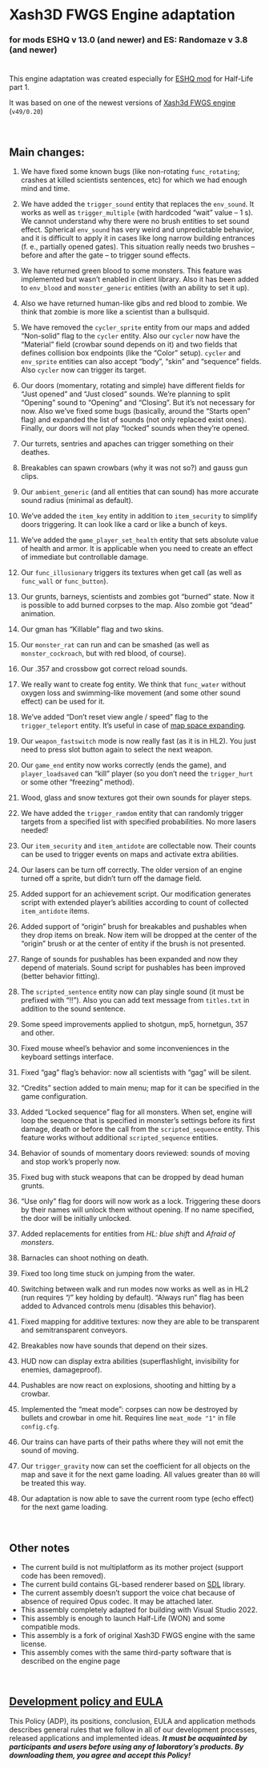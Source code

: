 # Xash3D FWGS Engine adaptation
### for mods **ESHQ** v 13.0 (and newer) and **ES: Randomaze** v 3.8 (and newer)

#

This engine adaptation was created especially for [ESHQ mod](https://moddb.com/mods/eshq) for Half-Life part 1.

It was based on one of the newest versions of [Xash3d FWGS engine](https://github.com/FWGS/xash3d-fwgs) (`v49/0.20`)

&nbsp;



## Main changes:

1. We have fixed some known bugs (like non-rotating `func_rotating`; crashes at killed scientists sentences, etc) for which we had enough mind and time.

2. We have added the `trigger_sound` entity that replaces the `env_sound`. It works as well as `trigger_multiple` (with hardcoded “wait” value – 1 s). We cannot understand why there were no brush entities to set sound effect. Spherical `env_sound` has very weird and unpredictable behavior, and it is difficult to apply it in cases like long narrow building entrances (f. e., partially opened gates). This situation really needs two brushes – before and after the gate – to trigger sound effects.

3. We have returned green blood to some monsters. This feature was implemented but wasn’t enabled in client library. Also it has been added to `env_blood` and `monster_generic` entities (with an ability to set it up).

4. Also we have returned human-like gibs and red blood to zombie. We think that zombie is more like a scientist than a bullsquid.

5. We have removed the `cycler_sprite` entity from our maps and added “Non-solid” flag to the `cycler` entity. Also our `cycler` now have the “Material” field (crowbar sound depends on it) and two fields that defines collision box endpoints (like the “Color” setup). `cycler` and `env_sprite` entities can also accept “body”, “skin” and “sequence” fields. Also `cycler` now can trigger its target.

6. Our doors (momentary, rotating and simple) have different fields for “Just opened” and “Just closed” sounds. We’re planning to split “Opening” sound to “Opening” and “Closing”. But it’s not necessary for now. Also we’ve fixed some bugs (basically, around the “Starts open” flag) and expanded the list of sounds (not only replaced exist ones). Finally, our doors will not play “locked” sounds when they’re opened.

7. Our turrets, sentries and apaches can trigger something on their deathes.

8. Breakables can spawn crowbars (why it was not so?) and gauss gun clips.

9. Our `ambient_generic` (and all entities that can sound) has more accurate sound radius (minimal as default).

10. We’ve added the `item_key` entity in addition to `item_security` to simplify doors triggering. It can look like a card or like a bunch of keys. 

11. We’ve added the `game_player_set_health` entity that sets absolute value of health and armor. It is applicable when you need to create an effect of immediate but controllable damage.

12. Our `func_illusionary` triggers its textures when get call (as well as `func_wall` or `func_button`).

13. Our grunts, barneys, scientists and zombies got “burned” state. Now it is possible to add burned corpses to the map. Also zombie got “dead” animation.

14. Our gman has “Killable” flag and two skins.

15. Our `monster_rat` can run and can be smashed (as well as `monster_cockroach`, but with red blood, of course).

16. Our .357 and crossbow got correct reload sounds.

17. We really want to create fog entity. We think that `func_water` without oxygen loss and swimming-like movement (and some other sound effect) can be used for it.

18. We’ve added “Don’t reset view angle / speed” flag to the  `trigger_teleport` entity. It’s useful in case of [map space expanding](http://moddb.com/mods/eshq/news/engine-specifications-for-teleports).

19. Our `weapon_fastswitch` mode is now really fast (as it is in HL2). You just need to press slot button again to select the next weapon.

20. Our `game_end` entity now works correctly (ends the game), and `player_loadsaved` can “kill” player (so you don’t need the `trigger_hurt` or some other “freezing” method).

21. Wood, glass and snow textures got their own sounds for player steps.

22. We have added the `trigger_ramdom` entity that can randomly trigger targets from a specified list with specified probabilities. No more lasers needed!

23. Our `item_security` and `item_antidote` are collectable now. Their counts can be used to trigger events on maps and activate extra abilities.

24. Our lasers can be turn off correctly. The older version of an engine turned off a sprite, but didn’t turn off the damage field.

25. Added support for an achievement script. Our modification generates script with extended player’s abilities according to count of collected `item_antidote` items.

26. Added support of “origin” brush for breakables and pushables when they drop items on break. Now item will be dropped at the center of the “origin” brush or at the center of entity if the brush is not presented.

27. Range of sounds for pushables has been expanded and now they depend of materials. Sound script for pushables has been improved (better behavior fitting).

28. The `scripted_sentence` entity now can play single sound (it must be prefixed with “!!”). Also you can add text message from `titles.txt` in addition to the sound sentence.

29. Some speed improvements applied to shotgun, mp5, hornetgun, 357 and other.

30. Fixed mouse wheel’s behavior and some inconveniences in the keyboard settings interface.

31. Fixed “gag” flag’s behavior: now all scientists with “gag” will be silent.

32. “Credits” section added to main menu; map for it can be specified in the game configuration.

33. Added “Locked sequence” flag for all monsters. When set, engine will loop the sequence that is specified in monster’s settings before its first damage, death or before the call from the `scripted_sequence` entity. This feature works without additional `scripted_sequence` entities.

34. Behavior of sounds of momentary doors reviewed: sounds of moving and stop work’s properly now.

35. Fixed bug with stuck weapons that can be dropped by dead human grunts.

36. “Use only” flag for doors will now work as a lock. Triggering these doors by their names will unlock them without opening. If no name specified, the door will be initially unlocked.

37. Added replacements for entities from *HL: blue shift* and *Afraid of monsters*.

38. Barnacles can shoot nothing on death.

39. Fixed too long time stuck on jumping from the water.

40. Switching between walk and run modes now works as well as in HL2 (run requires “/” key holding by default). “Always run” flag has been added to Advanced controls menu (disables this behavior).

41. Fixed mapping for additive textures: now they are able to be transparent and semitransparent conveyors.

42. Breakables now have sounds that depend on their sizes.

43. HUD now can display extra abilities (superflashlight, invisibility for enemies, damageproof).

44. Pushables are now react on explosions, shooting and hitting by a crowbar.

45. Implemented the “meat mode”: corpses can now be destroyed by bullets and crowbar in ome hit. Requires line `meat_mode "1"` in file `config.cfg`.

46. Our trains can have parts of their paths where they will not emit the sound of moving.

47. Our `trigger_gravity` now can set the coefficient for all objects on the map and save it for the next game loading. All values greater than `80` will be treated this way.

48. Our adaptation is now able to save the current room type (echo effect) for the next game loading.

&nbsp;



## Other notes

- The current build is not multiplatform as its mother project (support code has been removed).
- The current build contains GL-based renderer based on [SDL](https://libsdl.org) library.
- The current assembly doesn’t support the voice chat because of absence of required Opus codec. It may be attached later.
- This assembly completely adapted for building with Visual Studio 2022.
- This assembly is enough to launch Half-Life (WON) and some compatible mods.
- This assembly is a fork of original Xash3D FWGS engine with the same license.
- This assembly comes with the same third-party software that is described on the engine page

&nbsp;



## [Development policy and EULA](https://adslbarxatov.github.io/ADP)

This Policy (ADP), its positions, conclusion, EULA and application methods
describes general rules that we follow in all of our development processes, released applications and implemented ideas.
***It must be acquainted by participants and users before using any of laboratory’s products.
By downloading them, you agree and accept this Policy!***

